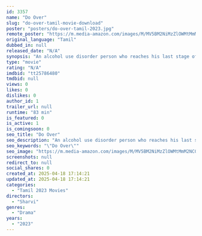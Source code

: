 ```yaml
---
id: 3357
name: "Do Over"
slug: "do-over-tamil-movie-download"
poster: "posters/do-over-tamil-2023.jpg"
remote_poster: "https://m.media-amazon.com/images/M/MV5BM2NiMzZlOWMtMmM2NC00N2E5LWIyOWMtY2FmY2ZmNzgwMGZkXkEyXkFqcGdeQXVyMTA4MzQ4NzMw._V1_SX300.jpg"
original_language: "Tamil"
dubbed_in: null
released_date: "N/A"
synopsis: "An alcohol use disorder person who reaches his last stage of alcoholism by which he loses his loved family, job and his friends. A struggle inside him to get over is DO OVER."
type: "movie"
rating: "N/A"
imdbid: "tt25786480"
tmdbid: null
views: 0
likes: 0
dislikes: 0
author_id: 1
trailer_url: null
runtime: "83 min"
is_featured: 0
is_active: 1
is_comingsoon: 0
seo_title: "Do Over"
seo_description: "An alcohol use disorder person who reaches his last stage of alcoholism by which he loses his loved family, job and his friends. A struggle inside him to get over is DO OVER."
seo_keywords: "\"Do Over\""
seo_image: "https://m.media-amazon.com/images/M/MV5BM2NiMzZlOWMtMmM2NC00N2E5LWIyOWMtY2FmY2ZmNzgwMGZkXkEyXkFqcGdeQXVyMTA4MzQ4NzMw._V1_SX300.jpg"
screenshots: null
redirect_to: null
social_shares: 0
created_at: 2025-04-18 17:14:21
updated_at: 2025-04-18 17:14:21
categories:
  - "Tamil 2023 Movies"
directors:
  - "Sharvi"
genres:
  - "Drama"
years:
  - "2023"
---
```

